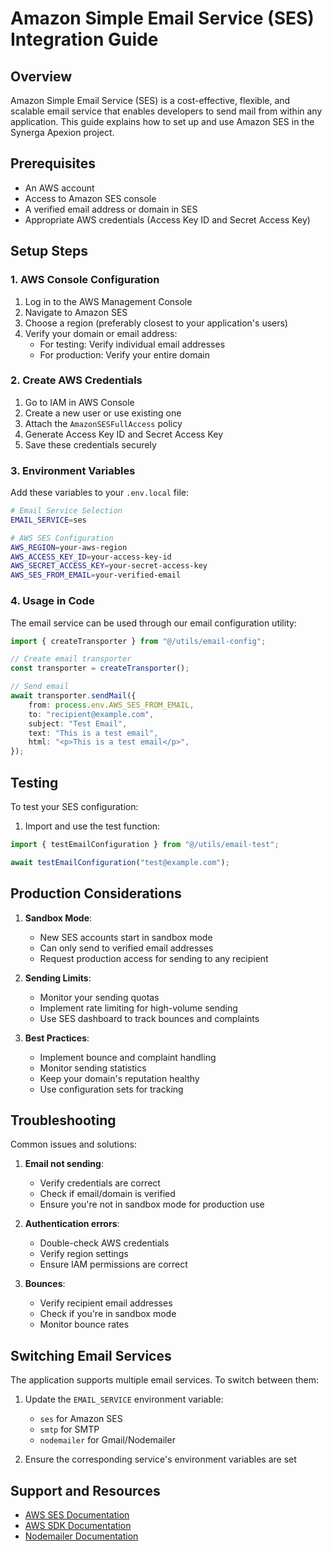 # Amazon Simple Email Service (SES) Integration Guide

## Overview

Amazon Simple Email Service (SES) is a cost-effective, flexible, and scalable email service that enables developers to send mail from within any application. This guide explains how to set up and use Amazon SES in the Synerga Apexion project.

## Prerequisites

- An AWS account
- Access to Amazon SES console
- A verified email address or domain in SES
- Appropriate AWS credentials (Access Key ID and Secret Access Key)

## Setup Steps

### 1. AWS Console Configuration

1. Log in to the AWS Management Console
2. Navigate to Amazon SES
3. Choose a region (preferably closest to your application's users)
4. Verify your domain or email address:
   - For testing: Verify individual email addresses
   - For production: Verify your entire domain

### 2. Create AWS Credentials

1. Go to IAM in AWS Console
2. Create a new user or use existing one
3. Attach the `AmazonSESFullAccess` policy
4. Generate Access Key ID and Secret Access Key
5. Save these credentials securely

### 3. Environment Variables

Add these variables to your `.env.local` file:

```bash
# Email Service Selection
EMAIL_SERVICE=ses

# AWS SES Configuration
AWS_REGION=your-aws-region
AWS_ACCESS_KEY_ID=your-access-key-id
AWS_SECRET_ACCESS_KEY=your-secret-access-key
AWS_SES_FROM_EMAIL=your-verified-email
```

### 4. Usage in Code

The email service can be used through our email configuration utility:

```typescript
import { createTransporter } from "@/utils/email-config";

// Create email transporter
const transporter = createTransporter();

// Send email
await transporter.sendMail({
	from: process.env.AWS_SES_FROM_EMAIL,
	to: "recipient@example.com",
	subject: "Test Email",
	text: "This is a test email",
	html: "<p>This is a test email</p>",
});
```

## Testing

To test your SES configuration:

1. Import and use the test function:

```typescript
import { testEmailConfiguration } from "@/utils/email-test";

await testEmailConfiguration("test@example.com");
```

## Production Considerations

1. **Sandbox Mode**:

   - New SES accounts start in sandbox mode
   - Can only send to verified email addresses
   - Request production access for sending to any recipient

2. **Sending Limits**:

   - Monitor your sending quotas
   - Implement rate limiting for high-volume sending
   - Use SES dashboard to track bounces and complaints

3. **Best Practices**:
   - Implement bounce and complaint handling
   - Monitor sending statistics
   - Keep your domain's reputation healthy
   - Use configuration sets for tracking

## Troubleshooting

Common issues and solutions:

1. **Email not sending**:

   - Verify credentials are correct
   - Check if email/domain is verified
   - Ensure you're not in sandbox mode for production use

2. **Authentication errors**:

   - Double-check AWS credentials
   - Verify region settings
   - Ensure IAM permissions are correct

3. **Bounces**:
   - Verify recipient email addresses
   - Check if you're in sandbox mode
   - Monitor bounce rates

## Switching Email Services

The application supports multiple email services. To switch between them:

1. Update the `EMAIL_SERVICE` environment variable:

   - `ses` for Amazon SES
   - `smtp` for SMTP
   - `nodemailer` for Gmail/Nodemailer

2. Ensure the corresponding service's environment variables are set

## Support and Resources

- [AWS SES Documentation](https://docs.aws.amazon.com/ses/)
- [AWS SDK Documentation](https://docs.aws.amazon.com/AWSJavaScriptSDK/latest/)
- [Nodemailer Documentation](https://nodemailer.com/)
